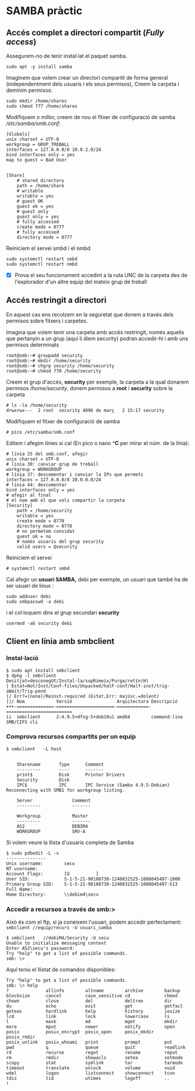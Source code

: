 # SAMBA pràctic

## Accés complet a directori compartit \(_Fully access_\)

Assegurem-no de tenir instal·lat el paquet samba.

```text
sudo apt -y install samba
```

Imaginem que volem crear un directori compartit de forma general \(independentment dels usuaris i els seus permisos\), Creem la carpeta i deminim permisos:

```text
sudo mkdir /home/shares
sudo chmod 777 /home/shares
```

Modifiquem o millor, creem de nou el fitxer de configuració de samba _/etc/samba/smb.conf_:

```text
[Globals]
unix charset = UTF-8
workgroup = GRUP_TREBALL
interfaces = 127.0.0.0/8 10.0.2.0/24
bind interfaces only = yes
map to guest = Bad User


[Share]
    # shared directory
    path = /home/share
    # writable
    writable = yes
    # guest OK
    guest ok = yes
    # guest only
    guest only = yes
    # fully accessed
    create mode = 0777
    # fully accessed
    directory mode = 0777
```

Reiniciem el servei smbd i el nmbd

```text
sudo systemctl restart smbd
sudo systemctl restart nmbd
```

* [x] Prova el seu funcionament accedint a la ruta UNC de la carpeta des de l'explorador d'un altre equip del mateix grup de treball



## Accés restringit a directori

En aquest cas ens recolzem en la seguretat que donem a través dels permisos sobre fitxers i carpetes.

Imagina que volem tenir una carpeta amb accés restringit, només aquells que pertanyin a un grup \(aquí li diem security\) podran accedir-hi i amb uns permisos determinats

```text
root@smb:~# groupadd security
root@smb:~# mkdir /home/security
root@smb:~# chgrp security /home/security
root@smb:~# chmod 770 /home/security
```

Creem el grup d'accés, **security** per exemple, la carpeta a la qual donarem permisos _/home/security_,  donem permisos a **root** i **security** sobre la carpeta 

```text
# ls -la /home/security
drwxrwx---  2 root  security 4096 de març   2 15:17 security
```

Modifiquem el fitxer de configuració de samba 

```text
# pico /etc/samba/smb.conf
```

Editem i afegim línies si cal \(En pico o nano **^C** per mirar el núm. de la  línia\):

```text
# línia 25 del smb.conf, afegir
unix charset = UTF-8
# linia 30: canviar grup de treball 
workgroup = WORKGROUP
# línia 37: descomentar i canviar la IPs que permets
interfaces = 127.0.0.0/8 10.0.0.0/24
# línia 44: descomentar
bind interfaces only = yes
# afegir al final
# el nom amb el que vols compartir la carpeta
[Security]
    path = /home/security
    writable = yes
    create mode = 0770
    directory mode = 0770
    # no permetem convidat
    guest ok = no
    # només usuaris del grup security
    valid users = @security
```

Reiniciem el servei

```text
# systemctl restart smbd
```

Cal afegir un **usuari SAMBA,** debi per exemple, un usuari que també ha de ser usuari de linux :

```text
sudo adduser debi
sudo smbpasswd -a debi
```

i el col·loquem dins el grup  secundari **security**

```text
usermod -aG security debi
```

## Client en línia amb smbclient

### Instal·lació

```text
$ sudo apt install smbclient
$ dpkg -l smbclient
Desitjat=desconegUt/Instal·la/supRimeix/Purga/retín(H)
| Estat=Not/Inst/Conf-files/Unpacked/halF-conf/Half-inst/trig-aWait/Trig-pend
|/ Err?=(none)/Reinst-required (Estat,Err: majúsc.=dolent)
||/ Nom            Versió                 Arquitectura Descripció
+++-==============-======================-============-=========================
ii  smbclient      2:4.9.5+dfsg-5+deb10u1 amd64        command-line SMB/CIFS cli
```

### Comprova recursos compartits per un equip

```text
$ smbclient   -L host 


	Sharename       Type      Comment
	---------       ----      -------
	print$          Disk      Printer Drivers
	Security        Disk      
	IPC$            IPC       IPC Service (Samba 4.9.5-Debian)
Reconnecting with SMB1 for workgroup listing.

	Server               Comment
	---------            -------

	Workgroup            Master
	---------            -------
	AS2                  DEBIM4
	WORKGROUP            SRV-A

```

Si volem veure la llista d'usuaris completa de Samba

```text
$ sudo pdbedit -L -v
---------------
Unix username:        secu
NT username:          
Account Flags:        [U          ]
User SID:             S-1-5-21-90188730-1240831525-1088045497-1000
Primary Group SID:    S-1-5-21-90188730-1240831525-1088045497-513
Full Name:            
Home Directory:       \\debim4\secu

```

### Accedir a recursos a través de smb:&gt;

Això és com el ftp, si ja coneixem l'usuari, podem accedir perfectament: `smbclient //equip/recurs -U usuari_samba`

```text
$ smbclient   //debiM4/Security -U secu
Unable to initialize messaging context
Enter AS2\secu's password: 
Try "help" to get a list of possible commands.
smb: \> 

```

Aquí teniu el llistat de comandos disponibles:

```text
Try "help" to get a list of possible commands.
smb: \> help
?              allinfo        altname        archive        backup         
blocksize      cancel         case_sensitive cd             chmod          
chown          close          del            deltree        dir            
du             echo           exit           get            getfacl        
geteas         hardlink       help           history        iosize         
lcd            link           lock           lowercase      ls             
l              mask           md             mget           mkdir          
more           mput           newer          notify         open           
posix          posix_encrypt  posix_open     posix_mkdir    posix_rmdir    
posix_unlink   posix_whoami   print          prompt         put            
pwd            q              queue          quit           readlink       
rd             recurse        reget          rename         reput          
rm             rmdir          showacls       setea          setmode        
scopy          stat           symlink        tar            tarmode        
timeout        translate      unlock         volume         vuid           
wdel           logon          listconnect    showconnect    tcon           
tdis           tid            utimes         logoff         ..             
!              

```

